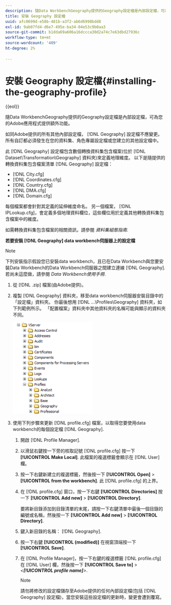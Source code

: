 ```yaml
---
description: 隨Data WorkbenchGeography提供的Geography設定檔是內部設定檔，可為您的Adobe應用程式提供額外功能。
title: 安裝 Geography 設定檔
uuid: afc0699d-e58b-481b-a3f2-ab6d6998bdd8
exl-id: 9ab07fd4-d6e7-495e-ba34-04e53c9b0aa3
source-git-commit: b1dda69a606a16dccca30d2a74c7e63dbd27936c
workflow-type: tm+mt
source-wordcount: '409'
ht-degree: 2%

---
```


# 安裝 Geography 設定檔{#installing-the-geography-profile}

{{eol}}

隨Data WorkbenchGeography提供的Geography設定檔是內部設定檔，可為您的Adobe應用程式提供額外功能。

如同Adobe提供的所有其他內部設定檔， [!DNL Geography] 設定檔不應變更。 所有自訂都必須發生在您的資料集、角色專屬設定檔或您建立的其他設定檔中。

此 [!DNL Geography] 設定檔包含數個轉換資料集包含檔案(位於 [!DNL Dataset\Transformation\Geography] 資料夾)來定義地理維度。 以下是隨提供的轉換資料集包含檔案清單 [!DNL Geography] 設定檔：

* [!DNL City.cfg]
* [!DNL Coordinates.cfg]
* [!DNL Country.cfg]
* [!DNL DMA.cfg]
* [!DNL Domain.cfg]

每個檔案都會針對其定義的延伸維度命名。 另一個檔案， [!DNL IPLookup.cfg]，會定義多個地理資料欄位，這些欄位用於定義其他轉換資料集包含檔案中的維度。

如需轉換資料集包含檔案的相關資訊，請參閱 *資料集組態指南*.

**若要安裝 [!DNL Geography] data workbench伺服器上的設定檔**

>[!NOTE]
>
>下列安裝指示假設您已安裝data workbench，且已在Data Workbench與您要安裝Data Workbench的Data Workbench伺服器之間建立連線 [!DNL Geography]. 若尚未這麼做，請參閱 *Data Workbench使用手冊*.

1. 從 [!DNL .zip] 檔案(由Adobe提供)。
1. 複製 [!DNL Geography] 資料夾，移至data workbench伺服器安裝目錄中的「設定檔」資料夾。 你最後想用 [!DNL ...\Profiles\Geography] 資料夾，如下列範例所示。 「配置檔案」資料夾中其他資料夾的名稱可能與顯示的資料夾不同。

   ![步驟資訊](assets/Geo_installProfiles_dir.png)

1. 使用下列步驟來更新 [!DNL profile.cfg] 檔案，以取得您要使用data workbench的每個設定檔 [!DNL Geography].

   1. 開啟 [!DNL Profile Manager].
   1. 以滑鼠右鍵按一下旁的核取記號 [!DNL profile.cfg] 按一下 **[!UICONTROL Make Local]**. 此檔案的複選標籤會顯示在 [!DNL User] 欄。

   1. 按一下右鍵新建立的複選標籤，然後按一下 **[!UICONTROL Open]** > **[!UICONTROL from the workbench]**. 此 [!DNL profile.cfg] 的上界。

   1. 在 [!DNL profile.cfg] 窗口，按一下右鍵 **[!UICONTROL Directories]** 按一下 **[!UICONTROL Add new]** > **[!UICONTROL Directory]**.

      要將新目錄添加到目錄清單的末尾，請按一下右鍵清單中最後一個目錄的編號或名稱，然後按一下 **[!UICONTROL Add new]** > **[!UICONTROL Directory]**.

   1. 鍵入新目錄的名稱： [!DNL Geography].
   1. 按一下右鍵 **[!UICONTROL (modified)]** 在視窗頂端按一下 **[!UICONTROL Save]**.

   1. 在 [!DNL Profile Manager]，按一下右鍵的複選標籤 [!DNL profile.cfg] 在 [!DNL User] 欄，然後按一下 **[!UICONTROL Save to]** > *&lt;**[!UICONTROL profile name]**>*.

      >[!NOTE]
      >
      >請勿將修改的設定檔儲存至Adobe提供的任何內部設定檔(包括 [!DNL Geography] 設定檔)，當您安裝這些設定檔的更新時，變更會遭到覆寫。
